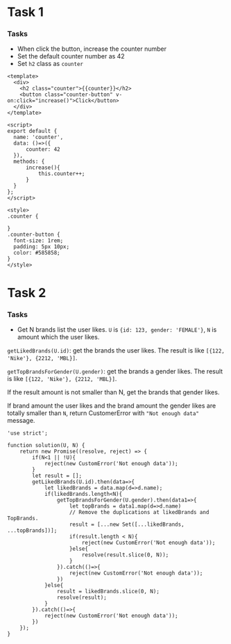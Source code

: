 # Task 1
### Tasks
- When click the button, increase the counter number
- Set the default counter number as 42
- Set `h2` class as `counter`
```
<template>
  <div>
    <h2 class="counter">{{counter}}</h2>
    <button class="counter-button" v-on:click="increase()">Click</button>
  </div>
</template>

<script>
export default {
  name: 'counter',
  data: ()=>({
      counter: 42
  }),
  methods: {
      increase(){
          this.counter++;
      }
  }
};
</script>

<style>
.counter {
    
}
.counter-button {
  font-size: 1rem;
  padding: 5px 10px;
  color: #585858;
}
</style>
```

# Task 2
### Tasks
- Get N brands list the user likes.
`U` is `{id: 123, gender: 'FEMALE'}`, `N` is amount which the user likes.

`getLikedBrands(U.id)`: get the brands the user likes. The result is like `[{122, 'Nike'}, {2212, 'MBL}]`.

`getTopBrandsForGender(U.gender)`: get the brands a gender likes. The result is like `[{122, 'Nike'}, {2212, 'MBL}]`.

If the result amount is not smaller than N,  get the brands that gender likes.

If brand amount the user likes and the brand amount the gender likes are totally smaller than `N`, return CustomerError with `"Not enough data"` message.
```
'use strict';

function solution(U, N) {
    return new Promise((resolve, reject) => {
        if(N<1 || !U){
            reject(new CustomError('Not enough data'));
        }
        let result = [];
        getLikedBrands(U.id).then(data=>{
            let likedBrands = data.map(d=>d.name);
            if(likedBrands.length<N){
                getTopBrandsForGender(U.gender).then(data1=>{
                    let topBrands = data1.map(d=>d.name)
                    // Remove the duplications at likedBrands and TopBrands.
                    result = [...new Set([...likedBrands, ...topBrands])];
                    if(result.length < N){
                        reject(new CustomError('Not enough data'));
                    }else{
                        resolve(result.slice(0, N));
                    }
                }).catch(()=>{
                    reject(new CustomError('Not enough data'));
                })
            }else{
                result = likedBrands.slice(0, N);
                resolve(result);
            }
        }).catch(()=>{
            reject(new CustomError('Not enough data'));
        })
    });
}
```
